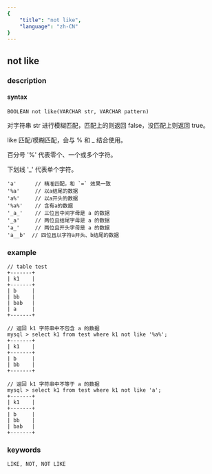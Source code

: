 ```yaml
---
{
    "title": "not like",
    "language": "zh-CN"
}
---
```


<!-- 
Licensed to the Apache Software Foundation (ASF) under one
or more contributor license agreements.  See the NOTICE file
distributed with this work for additional information
regarding copyright ownership.  The ASF licenses this file
to you under the Apache License, Version 2.0 (the
"License"); you may not use this file except in compliance
with the License.  You may obtain a copy of the License at

  http://www.apache.org/licenses/LICENSE-2.0

Unless required by applicable law or agreed to in writing,
software distributed under the License is distributed on an
"AS IS" BASIS, WITHOUT WARRANTIES OR CONDITIONS OF ANY
KIND, either express or implied.  See the License for the
specific language governing permissions and limitations
under the License.
-->

## not like
### description
#### syntax

`BOOLEAN not like(VARCHAR str, VARCHAR pattern)`

对字符串 str 进行模糊匹配，匹配上的则返回 false，没匹配上则返回 true。

like 匹配/模糊匹配，会与 % 和 _ 结合使用。

百分号 '%' 代表零个、一个或多个字符。

下划线 '_' 代表单个字符。

```
'a'      // 精准匹配，和 `=` 效果一致
'%a'     // 以a结尾的数据
'a%'     // 以a开头的数据
'%a%'    // 含有a的数据
'_a_'    // 三位且中间字母是 a 的数据
'_a'     // 两位且结尾字母是 a 的数据
'a_'     // 两位且开头字母是 a 的数据
'a__b'  // 四位且以字符a开头、b结尾的数据
```
### example

```
// table test
+-------+
| k1    |
+-------+
| b     |
| bb    |
| bab   |
| a     |
+-------+

// 返回 k1 字符串中不包含 a 的数据
mysql > select k1 from test where k1 not like '%a%';
+-------+
| k1    |
+-------+
| b     |
| bb    |
+-------+

// 返回 k1 字符串中不等于 a 的数据
mysql > select k1 from test where k1 not like 'a';
+-------+
| k1    |
+-------+
| b     |
| bb    |
| bab   |
+-------+
```

### keywords
    LIKE, NOT, NOT LIKE
